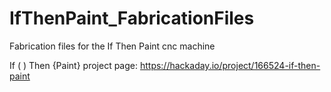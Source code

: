 # IfThenPaint_FabricationFiles
Fabrication files for the If Then Paint cnc machine

If ( ) Then {Paint} project page: https://hackaday.io/project/166524-if-then-paint
